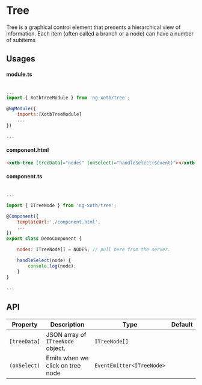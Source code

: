 # Tree
Tree is a graphical control element that presents a hierarchical view of information. Each item (often called a branch or a node) can have a number of subitems

## Usages

#### module.ts
```javascript

...
import { XotbTreeModule } from 'ng-xotb/tree';

@NgModule({
    imports:[XotbTreeModule]
    ...
})

...
```

#### component.html
```html
<xotb-tree [treeData]="nodes" (onSelect)="handleSelect($event)"></xotb-tree>
```

#### component.ts
```javascript

...

import { ITreeNode } from 'ng-xotb/tree';

@Component({
    templateUrl:'./component.html',
    ...
})
export class DemoComponent {

    nodes: ITreeNode[] = NODES; // pull here from the server.

    handleSelect(node) {
        console.log(node);
    }
}

...
```

## API
 
#### <xotb-tree>

| Property | Description | Type | Default |
| --- | --- | --- | --- |
| `[treeData]` | JSON array of `ITreeNode` object.  | `ITreeNode[]` |  |
| `(onSelect)` | Emits when we click on tree node | `EventEmitter<ITreeNode>` |  |